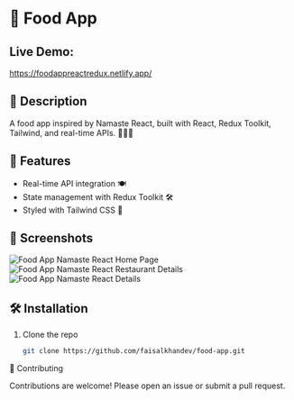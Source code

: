 # 🍔 Food App

## Live Demo: 
https://foodappreactredux.netlify.app/

## 📱 Description

A food app inspired by Namaste React, built with React, Redux Toolkit, Tailwind, and real-time APIs. 🍕🍣🍜

## 🚀 Features

- Real-time API integration 🍽️
- State management with Redux Toolkit 🛠️
- Styled with Tailwind CSS 🎨

## 📸 Screenshots
![Food App Namaste React Home Page](https://github.com/faisalkhandev/foodAppOnline-Namaste-React-/assets/23612271/631d4af7-5e30-4891-9dbd-897fdf8d500b)
![Food App Namaste React Restaurant Details](https://github.com/faisalkhandev/foodAppOnline-Namaste-React-/assets/23612271/258f2156-401c-4459-a570-1cfc76069299)
![Food App Namaste React Details](https://github.com/faisalkhandev/foodAppOnline-Namaste-React-/assets/23612271/4711bb23-8172-4494-97ff-d1d3c661f86d)

## 🛠️ Installation

1. Clone the repo
   ```bash
   git clone https://github.com/faisalkhandev/food-app.git

🤝 Contributing
 
Contributions are welcome! Please open an issue or submit a pull request.
